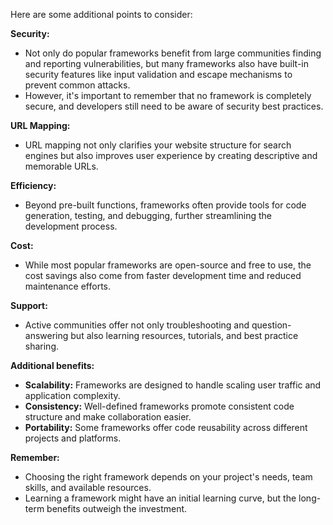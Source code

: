 Here are some additional points to consider:

**Security:**

* Not only do popular frameworks benefit from large communities finding and reporting vulnerabilities, but many frameworks also have built-in security features like input validation and escape mechanisms to prevent common attacks.
* However, it's important to remember that no framework is completely secure, and developers still need to be aware of security best practices.

**URL Mapping:**

* URL mapping not only clarifies your website structure for search engines but also improves user experience by creating descriptive and memorable URLs.

**Efficiency:**

* Beyond pre-built functions, frameworks often provide tools for code generation, testing, and debugging, further streamlining the development process.

**Cost:**

* While most popular frameworks are open-source and free to use, the cost savings also come from faster development time and reduced maintenance efforts.

**Support:**

* Active communities offer not only troubleshooting and question-answering but also learning resources, tutorials, and best practice sharing.

**Additional benefits:**

* **Scalability:** Frameworks are designed to handle scaling user traffic and application complexity.
* **Consistency:** Well-defined frameworks promote consistent code structure and make collaboration easier.
* **Portability:** Some frameworks offer code reusability across different projects and platforms.

**Remember:**

* Choosing the right framework depends on your project's needs, team skills, and available resources.
* Learning a framework might have an initial learning curve, but the long-term benefits outweigh the investment.